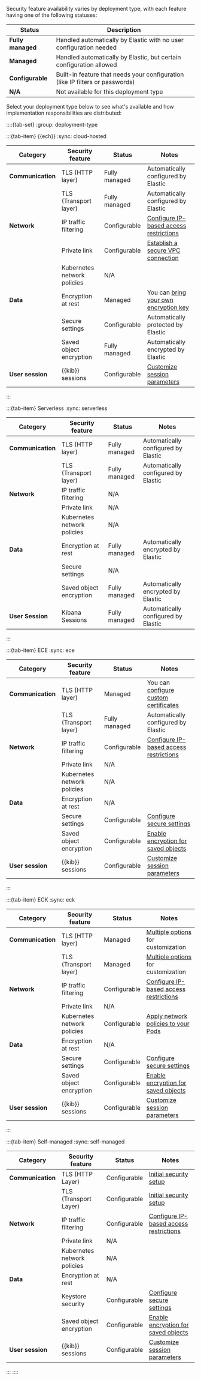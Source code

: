 Security feature availability varies by deployment type, with each feature having one of the following statuses:

| Status | Description |
|--------|-------------|
| **Fully managed** | Handled automatically by Elastic with no user configuration needed |
| **Managed** | Handled automatically by Elastic, but certain configuration allowed |
| **Configurable** | Built-in feature that needs your configuration (like IP filters or passwords) |
| **N/A** | Not available for this deployment type |

Select your deployment type below to see what's available and how implementation responsibilities are distributed:

::::{tab-set}
:group: deployment-type

:::{tab-item} {{ech}}
:sync: cloud-hosted

| Category | Security feature | Status | Notes |
|------------------|------------|--------------|-------------|
| **Communication** | TLS (HTTP layer) | Fully managed | Automatically configured by Elastic |
| | TLS (Transport layer) | Fully managed | Automatically configured by Elastic |
| **Network** | IP traffic filtering | Configurable | [Configure IP-based access restrictions](/deploy-manage/security/ip-filtering-cloud.md) |
| | Private link | Configurable | [Establish a secure VPC connection](/deploy-manage/security/private-link-traffic-filters.md) |
| | Kubernetes network policies | N/A |  |
| **Data** | Encryption at rest | Managed | You can [bring your own encryption key](/deploy-manage/security/encrypt-deployment-with-customer-managed-encryption-key.md) |
| | Secure settings | Configurable | Automatically protected by Elastic |
| | Saved object encryption | Fully managed | Automatically encrypted by Elastic |
| **User session** | {{kib}} sessions | Configurable | [Customize session parameters](/deploy-manage/security/kibana-session-management.md) |

:::

:::{tab-item} Serverless
:sync: serverless

| Category| Security feature | Status | Notes |
|------------------|------------|--------------|-------------|
| **Communication** | TLS (HTTP layer) | Fully managed | Automatically configured by Elastic |
| | TLS (Transport layer) | Fully managed | Automatically configured by Elastic |
| **Network** | IP traffic filtering | N/A | |
| | Private link | N/A |  |
| | Kubernetes network policies | N/A |  |
| **Data** | Encryption at rest | Fully managed | Automatically encrypted by Elastic |
| | Secure settings | N/A |  |
| | Saved object encryption | Fully managed | Automatically encrypted by Elastic |
| **User Session** | Kibana Sessions | Fully managed | Automatically configured by Elastic |

:::

:::{tab-item} ECE
:sync: ece

| Category| Security feature | Status | Notes |
|------------------|------------|--------------|-------------|
| **Communication** | TLS (HTTP layer) | Managed | You can [configure custom certificates](/deploy-manage/security/secure-your-elastic-cloud-enterprise-installation/manage-security-certificates.md) |
| | TLS (Transport layer) | Fully managed | Automatically configured by Elastic |
| **Network** | IP traffic filtering | Configurable | [Configure IP-based access restrictions](/deploy-manage/security/ip-filtering-cloud.md) |
| | Private link | N/A |  |
| | Kubernetes network policies | N/A |  |
| **Data** | Encryption at rest | N/A |  |
| | Secure settings | Configurable | [Configure secure settings](/deploy-manage/security/secure-settings.md) |
| | Saved object encryption | Configurable | [Enable encryption for saved objects](/deploy-manage/security/secure-saved-objects.md) |
| **User session** | {{kib}} sessions | Configurable | [Customize session parameters](/deploy-manage/security/kibana-session-management.md) |

:::

:::{tab-item} ECK
:sync: eck

| Category| Security feature | Status | Notes |
|------------------|------------|--------------|-------------|
| **Communication** | TLS (HTTP layer) | Managed | [Multiple options](/deploy-manage/security/k8s-https-settings.md) for customization |
| | TLS (Transport layer) | Managed | [Multiple options](/deploy-manage/security/k8s-transport-settings.md) for customization |
| **Network** | IP traffic filtering | Configurable | [Configure IP-based access restrictions](/deploy-manage/security/ip-filtering-basic.md) |
| | Private link | N/A |  |
| | Kubernetes network policies | Configurable | [Apply network policies to your Pods](/deploy-manage/security/k8s-network-policies.md) |
| **Data** | Encryption at rest | N/A |  |
| | Secure settings | Configurable | [Configure secure settings](/deploy-manage/security/k8s-secure-settings.md) |
| | Saved object encryption | Configurable | [Enable encryption for saved objects](/deploy-manage/security/secure-saved-objects.md) |
| **User session** | {{kib}} sessions | Configurable | [Customize session parameters](/deploy-manage/security/kibana-session-management.md) |

:::


:::{tab-item} Self-managed
:sync: self-managed

| Category| Security feature | Status | Notes |
|------------------|------------|--------------|-------------|
| **Communication** | TLS (HTTP Layer) | Configurable | [Initial security setup](/deploy-manage/security/self-setup.md) |
| | TLS (Transport Layer) | Configurable | [Initial security setup](/deploy-manage/security/self-setup.md) |
| **Network** | IP traffic filtering | Configurable | [Configure IP-based access restrictions](/deploy-manage/security/ip-filtering-basic.md) |
| | Private link | N/A |  |
| | Kubernetes network policies | N/A |  |
| **Data** | Encryption at rest | N/A |  |
| | Keystore security | Configurable | [Configure secure settings](/deploy-manage/security/secure-settings.md) |
| | Saved object encryption | Configurable | [Enable encryption for saved objects](/deploy-manage/security/secure-saved-objects.md) |
| **User session** | {{kib}} sessions | Configurable | [Customize session parameters](/deploy-manage/security/kibana-session-management.md) |

:::
::::